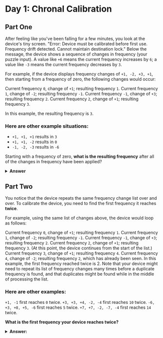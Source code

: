 # Day 1: Chronal Calibration

## Part One
After feeling like you've been falling for a few minutes, you look at the device's tiny screen. "Error: Device must be calibrated before first use. Frequency drift detected. Cannot maintain destination lock." Below the message, the device shows a sequence of changes in frequency (your puzzle input). A value like `+6` means the current frequency increases by `6`; a value like `-3` means the current frequency decreases by `3`.

For example, if the device displays frequency changes of `+1, -2, +3, +1`, then starting from a frequency of zero, the following changes would occur:

Current frequency  `0`, change of `+1`; resulting frequency  `1`.
Current frequency  `1`, change of `-2`; resulting frequency `-1`.
Current frequency `-1`, change of `+3`; resulting frequency  `2`.
Current frequency  `2`, change of `+1`; resulting frequency  `3`.

In this example, the resulting frequency is `3`.

### Here are other example situations:

- `+1, +1, +1` results in  `3`
- `+1, +1, -2` results in  `0`
- `-1, -2, -3` results in `-6`

Starting with a frequency of zero, __what is the resulting frequency__ after all of the changes in frequency have been applied?

<details><summary><b>Answer</b></summary>

Your puzzle answer was `553`.

</details>

## Part Two
You notice that the device repeats the same frequency change list over and over. To calibrate the device, you need to find the first frequency it reaches __twice__.

For example, using the same list of changes above, the device would loop as follows:

Current frequency  `0`, change of `+1`; resulting frequency  `1`.
Current frequency  `1`, change of `-2`; resulting frequency `-1`.
Current frequency `-1`, change of `+3`; resulting frequency  `2`.
Current frequency  `2`, change of `+1`; resulting frequency  `3`.
(At this point, the device continues from the start of the list.)
Current frequency  `3`, change of `+1`; resulting frequency  `4`.
Current frequency  `4`, change of `-2`; resulting frequency  `2`, which has already been seen.
In this example, the first frequency reached twice is 2. Note that your device might need to repeat its list of frequency changes many times before a duplicate frequency is found, and that duplicates might be found while in the middle of processing the list.

### Here are other examples:

`+1, -1` first reaches `0` twice.
`+3, +3, +4, -2, -4` first reaches `10` twice.
`-6, +3, +8, +5, -6` first reaches `5` twice.
`+7, +7, -2, -7, -4` first reaches `14` twice.

__What is the first frequency your device reaches twice?__


<details><summary><b>Answer:</b></summary>

Your puzzle answer was `78724`.

</details>